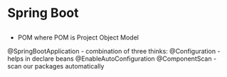 # Spring Boot

## 


* POM where POM is Project Object Model

@SpringBootApplication - combination of three thinks:
@Configuration - helps in declare beans
@EnableAutoConfiguration
@ComponentScan - scan our packages automatically
